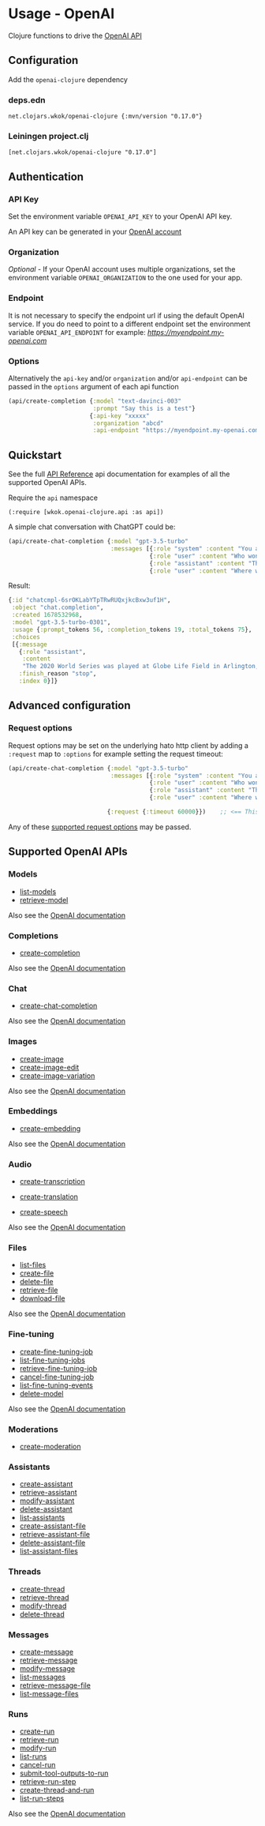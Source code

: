 # Usage - OpenAI

Clojure functions to drive the [OpenAI API](https://platform.openai.com/docs/introduction)

## Configuration

Add the `openai-clojure` dependency

### deps.edn

```
net.clojars.wkok/openai-clojure {:mvn/version "0.17.0"}
```

### Leiningen project.clj

```
[net.clojars.wkok/openai-clojure "0.17.0"]
```

## Authentication

### API Key

Set the environment variable `OPENAI_API_KEY` to your OpenAI API key.

An API key can be generated in your [OpenAI account](https://platform.openai.com/account/api-keys)

### Organization

*Optional* - If your OpenAI account uses multiple organizations, set the environment variable `OPENAI_ORGANIZATION` to the one used for your app.

### Endpoint

It is not necessary to specify the endpoint url if using the default OpenAI service. If you do need to point to a different endpoint set the environment variable `OPENAI_API_ENDPOINT` for example: *https://myendpoint.my-openai.com*

### Options

Alternatively the `api-key` and/or `organization` and/or `api-endpoint` can be passed in the `options` argument of each api function

```clojure
(api/create-completion {:model "text-davinci-003"
                        :prompt "Say this is a test"}
                       {:api-key "xxxxx"
                        :organization "abcd"
                        :api-endpoint "https://myendpoint.my-openai.com"})
```

## Quickstart

See the full [API Reference](https://cljdoc.org/d/net.clojars.wkok/openai-clojure/0.17.0/api/wkok.openai-clojure.api) api documentation for examples of all the supported OpenAI APIs.

Require the `api` namespace

```
(:require [wkok.openai-clojure.api :as api])
```

A simple chat conversation with ChatGPT could be:

```clojure
(api/create-chat-completion {:model "gpt-3.5-turbo"
                             :messages [{:role "system" :content "You are a helpful assistant."}
                                        {:role "user" :content "Who won the world series in 2020?"}
                                        {:role "assistant" :content "The Los Angeles Dodgers won the World Series in 2020."}
                                        {:role "user" :content "Where was it played?"}]})
```

Result:
```clojure
{:id "chatcmpl-6srOKLabYTpTRwRUQxjkcBxw3uf1H",
 :object "chat.completion",
 :created 1678532968,
 :model "gpt-3.5-turbo-0301",
 :usage {:prompt_tokens 56, :completion_tokens 19, :total_tokens 75},
 :choices
 [{:message
   {:role "assistant",
    :content
    "The 2020 World Series was played at Globe Life Field in Arlington, Texas."},
   :finish_reason "stop",
   :index 0}]}
```

## Advanced configuration

### Request options

Request options may be set on the underlying hato http client by adding a `:request` map to `:options` for example setting the request timeout:

```clojure
(api/create-chat-completion {:model "gpt-3.5-turbo"
                             :messages [{:role "system" :content "You are a helpful assistant."}
                                        {:role "user" :content "Who won the world series in 2020?"}
                                        {:role "assistant" :content "The Los Angeles Dodgers won the World Series in 2020."}
                                        {:role "user" :content "Where was it played?"}]}

                            {:request {:timeout 60000}})    ;; <== This
```

Any of these [supported request options](https://github.com/gnarroway/hato#request-options) may be passed.

## Supported OpenAI APIs

### Models

* [list-models](https://cljdoc.org/d/net.clojars.wkok/openai-clojure/0.17.0/api/wkok.openai-clojure.api#list-models)
* [retrieve-model](https://cljdoc.org/d/net.clojars.wkok/openai-clojure/0.17.0/api/wkok.openai-clojure.api#retrieve-model)

Also see the [OpenAI documentation](https://platform.openai.com/docs/api-reference/models)

### Completions

* [create-completion](https://cljdoc.org/d/net.clojars.wkok/openai-clojure/0.17.0/api/wkok.openai-clojure.api#create-completion)

Also see the [OpenAI documentation](https://platform.openai.com/docs/api-reference/completions)

### Chat

* [create-chat-completion](https://cljdoc.org/d/net.clojars.wkok/openai-clojure/0.17.0/api/wkok.openai-clojure.api#create-chat-completion)

Also see the [OpenAI documentation](https://platform.openai.com/docs/api-reference/chat)

### Images

* [create-image](https://cljdoc.org/d/net.clojars.wkok/openai-clojure/0.17.0/api/wkok.openai-clojure.api#create-image)
* [create-image-edit](https://cljdoc.org/d/net.clojars.wkok/openai-clojure/0.17.0/api/wkok.openai-clojure.api#create-image-edit)
* [create-image-variation](https://cljdoc.org/d/net.clojars.wkok/openai-clojure/0.17.0/api/wkok.openai-clojure.api#create-image-variation)

Also see the [OpenAI documentation](https://platform.openai.com/docs/api-reference/images)

### Embeddings

* [create-embedding](https://cljdoc.org/d/net.clojars.wkok/openai-clojure/0.17.0/api/wkok.openai-clojure.api#create-embedding)

Also see the [OpenAI documentation](https://platform.openai.com/docs/api-reference/embeddings)

### Audio

* [create-transcription](https://cljdoc.org/d/net.clojars.wkok/openai-clojure/0.17.0/api/wkok.openai-clojure.api#create-transcription)
* [create-translation](https://cljdoc.org/d/net.clojars.wkok/openai-clojure/0.17.0/api/wkok.openai-clojure.api#create-translation)

* [create-speech](https://cljdoc.org/d/net.clojars.wkok/openai-clojure/0.17.0/api/wkok.openai-clojure.api#create-speech)

Also see the [OpenAI documentation](https://platform.openai.com/docs/api-reference/audio)

### Files

* [list-files](https://cljdoc.org/d/net.clojars.wkok/openai-clojure/0.17.0/api/wkok.openai-clojure.api#list-files)
* [create-file](https://cljdoc.org/d/net.clojars.wkok/openai-clojure/0.17.0/api/wkok.openai-clojure.api#create-file)
* [delete-file](https://cljdoc.org/d/net.clojars.wkok/openai-clojure/0.17.0/api/wkok.openai-clojure.api#delete-file)
* [retrieve-file](https://cljdoc.org/d/net.clojars.wkok/openai-clojure/0.17.0/api/wkok.openai-clojure.api#retrieve-file)
* [download-file](https://cljdoc.org/d/net.clojars.wkok/openai-clojure/0.17.0/api/wkok.openai-clojure.api#download-file)

Also see the [OpenAI documentation](https://platform.openai.com/docs/api-reference/files)

### Fine-tuning

* [create-fine-tuning-job](https://cljdoc.org/d/net.clojars.wkok/openai-clojure/0.17.0/api/wkok.openai-clojure.api#create-fine-tuning-job)
* [list-fine-tuning-jobs](https://cljdoc.org/d/net.clojars.wkok/openai-clojure/0.17.0/api/wkok.openai-clojure.api#list-fine-tuning-jobs)
* [retrieve-fine-tuning-job](https://cljdoc.org/d/net.clojars.wkok/openai-clojure/0.17.0/api/wkok.openai-clojure.api#retrieve-fine-tuning-job)
* [cancel-fine-tuning-job](https://cljdoc.org/d/net.clojars.wkok/openai-clojure/0.17.0/api/wkok.openai-clojure.api#cancel-fine-tuning-job)
* [list-fine-tuning-events](https://cljdoc.org/d/net.clojars.wkok/openai-clojure/0.17.0/api/wkok.openai-clojure.api#list-fine-tuning-events)
* [delete-model](https://cljdoc.org/d/net.clojars.wkok/openai-clojure/0.17.0/api/wkok.openai-clojure.api#delete-model)

Also see the [OpenAI documentation](https://platform.openai.com/docs/api-reference/fine-tuning)

### Moderations

* [create-moderation](https://cljdoc.org/d/net.clojars.wkok/openai-clojure/0.17.0/api/wkok.openai-clojure.api#create-moderation)

### Assistants

* [create-assistant](https://platform.openai.com/docs/api-reference/assistants/createAssistant)
* [retrieve-assistant](https://platform.openai.com/docs/api-reference/assistants/getAssistant)
* [modify-assistant](https://platform.openai.com/docs/api-reference/assistants/modifyAssistant)
* [delete-assistant](https://platform.openai.com/docs/api-reference/assistants/deleteAssistant)
* [list-assistants](https://platform.openai.com/docs/api-reference/assistants/listAssistants)
* [create-assistant-file](https://platform.openai.com/docs/api-reference/assistants/createAssistantFile)
* [retrieve-assistant-file](https://platform.openai.com/docs/api-reference/assistants/getAssistantFile)
* [delete-assistant-file](https://platform.openai.com/docs/api-reference/assistants/deleteAssistantFile)
* [list-assistant-files](https://platform.openai.com/docs/api-reference/assistants/listAssistantFiles)

### Threads

* [create-thread](https://platform.openai.com/docs/api-reference/threads/createThread)
* [retrieve-thread](https://platform.openai.com/docs/api-reference/threads/getThread)
* [modify-thread](https://platform.openai.com/docs/api-reference/threads/modifyThread)
* [delete-thread](https://platform.openai.com/docs/api-reference/threads/deleteThread)

### Messages

* [create-message](https://platform.openai.com/docs/api-reference/messages/createMessage)
* [retrieve-message](https://platform.openai.com/docs/api-reference/messages/getMessage)
* [modify-message](https://platform.openai.com/docs/api-reference/messages/modifyMessage)
* [list-messages](https://platform.openai.com/docs/api-reference/messages/listMessages)
* [retrieve-message-file](https://platform.openai.com/docs/api-reference/messages/getMessageFile)
* [list-message-files](https://platform.openai.com/docs/api-reference/messages/listMessageFiles)

### Runs

* [create-run](https://platform.openai.com/docs/api-reference/runs/createRun)
* [retrieve-run](https://platform.openai.com/docs/api-reference/runs/getRun)
* [modify-run](https://platform.openai.com/docs/api-reference/runs/modifyRun)
* [list-runs](https://platform.openai.com/docs/api-reference/runs/listRuns)
* [cancel-run](https://platform.openai.com/docs/api-reference/runs/cancelRun)
* [submit-tool-outputs-to-run](https://platform.openai.com/docs/api-reference/runs/submitToolOutputs)
* [retrieve-run-step](https://platform.openai.com/docs/api-reference/runs/getRunStep)
* [create-thread-and-run](https://platform.openai.com/docs/api-reference/runs/createThreadAndRun)
* [list-run-steps](https://platform.openai.com/docs/api-reference/runs/listRunSteps)


Also see the [OpenAI documentation](https://platform.openai.com/docs/api-reference/moderations)
